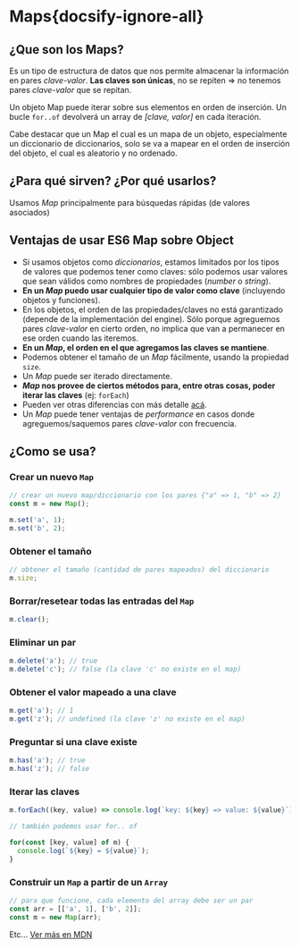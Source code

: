 # Maps{docsify-ignore-all}

## ¿Que son los Maps?

Es un tipo de estructura de datos que nos permite almacenar la información en pares _clave-valor_. **Las claves son únicas**, no se repiten => no tenemos pares _clave-valor_ que se repitan.

Un objeto Map puede iterar sobre sus elementos en orden de inserción. Un bucle `for..of` devolverá un array de _[clave, valor]_ en cada iteración.

Cabe destacar que un Map el cual es un mapa de un objeto, especialmente un diccionario de diccionarios, solo se va a mapear en el orden de inserción del objeto, el cual es aleatorio y no ordenado.

## ¿Para qué sirven? ¿Por qué usarlos?

Usamos _Map_ principalmente para búsquedas rápidas (de valores asociados)

## Ventajas de usar ES6 Map sobre Object

- Si usamos objetos como _diccionarios_, estamos limitados por los tipos de valores que podemos tener como claves: sólo podemos usar valores que sean válidos como nombres de propiedades (_number_ o _string_).
- **En un _Map_ puedo usar cualquier tipo de valor como clave** (incluyendo objetos y funciones).
- En los objetos, el orden de las propiedades/claves no está garantizado (depende de la implementación del engine). Sólo porque agreguemos pares _clave-valor_ en cierto orden, no implica que van a permanecer en ese orden cuando las iteremos.
- **En un _Map_, el orden en el que agregamos las claves se mantiene**.
- Podemos obtener el tamaño de un _Map_ fácilmente, usando la propiedad `size`.
- Un _Map_ puede ser iterado directamente.
- **_Map_ nos provee de ciertos métodos para, entre otras cosas, poder iterar las claves** (ej: `forEach`)
- Pueden ver otras diferencias con más detalle [acá](https://medium.com/front-end-weekly/es6-map-vs-object-what-and-when-b80621932373).
- Un _Map_ puede tener ventajas de _performance_ en casos donde agreguemos/saquemos pares _clave-valor_ con frecuencia.

## ¿Como se usa?

### Crear un nuevo `Map`

```js
// crear un nuevo map/diccionario con los pares {"a" => 1, "b" => 2}
const m = new Map();

m.set('a', 1);
m.set('b', 2);
```

### Obtener el tamaño

```js
// obtener el tamaño (cantidad de pares mapeados) del diccionario
m.size;
```

### Borrar/resetear todas las entradas del `Map`

```js
m.clear();
```

### Eliminar un par

```js
m.delete('a'); // true
m.delete('c'); // false (la clave 'c' no existe en el map)
```

### Obtener el valor mapeado a una clave

```js
m.get('a'); // 1
m.get('z'); // undefined (la clave 'z' no existe en el map)
```

### Preguntar si una clave existe

```js
m.has('a'); // true
m.has('z'); // false
```

### Iterar las claves

```js
m.forEach((key, value) => console.log(`key: ${key} => value: ${value}`));
```

```js
// también podemos usar for.. of

for(const [key, value] of m) {
  console.log(`${key} = ${value}`);
}
```

### Construir un `Map` a partir de un `Array`

```js
// para que funcione, cada elemento del array debe ser un par
const arr = [['a', 1], ['b', 2]];
const m = new Map(arr);
```

Etc... [Ver más en MDN](https://developer.mozilla.org/en-US/docs/Web/JavaScript/Reference/Global_Objects/Map)